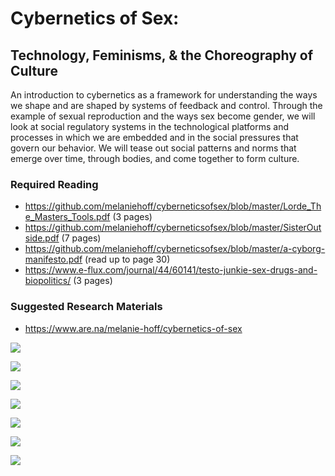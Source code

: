 # Cybernetics of Sex:
## Technology, Feminisms, & the Choreography of Culture
An introduction to cybernetics as a framework for understanding the ways we shape and are shaped by systems of feedback and control. Through the example of sexual reproduction and the ways sex become gender, we will look at social regulatory systems in the technological platforms and processes in which we are embedded and in the social pressures that govern our behavior. We will tease out social patterns and norms that emerge over time, through bodies, and come together to form culture.

### Required Reading
- https://github.com/melaniehoff/cyberneticsofsex/blob/master/Lorde_The_Masters_Tools.pdf (3 pages)
- https://github.com/melaniehoff/cyberneticsofsex/blob/master/SisterOutside.pdf (7 pages)
- https://github.com/melaniehoff/cyberneticsofsex/blob/master/a-cyborg-manifesto.pdf (read up to page 30)
- https://www.e-flux.com/journal/44/60141/testo-junkie-sex-drugs-and-biopolitics/ (3 pages)

### Suggested Research Materials
- https://www.are.na/melanie-hoff/cybernetics-of-sex


![](cyberneticsofsex/images/cybernetics_of_sex_codesocieties_IMAGES.002.jpeg)

![](cyberneticsofsex/images/cybernetics_of_sex_codesocieties_IMAGES.010.jpeg)

![](cyberneticsofsex/images/cybernetics_of_sex_codesocieties_IMAGES.038.jpeg)

![](cyberneticsofsex/images/cybernetics_of_sex_codesocieties_IMAGES.077.jpeg)

![](cyberneticsofsex/images/cybernetics_of_sex_codesocieties_IMAGES.114.jpeg)

![](cyberneticsofsex/images/large_0590d5436f4739bcc31127463cf71cb9.png)

![](cyberneticsofsex/images/cybernetics_of_sex_codesocieties_IMAGES.114.jpeg)


